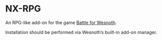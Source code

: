 
NX-RPG
======
An RPG-like add-on for the game [Battle for Wesnoth](https://www.wesnoth.org).

Installation should be performed via Wesnoth’s built-in add-on manager.

